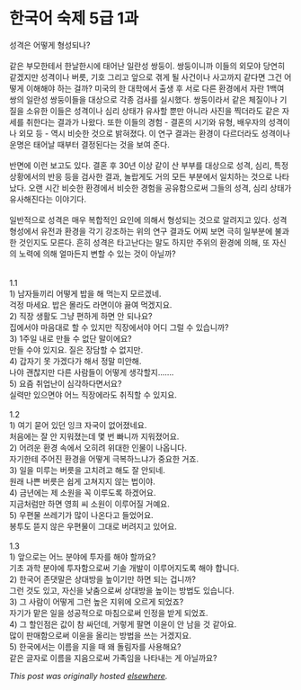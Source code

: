 # 한국어 숙제 5급 1과

<p>성격은 어떻게 형성되나?<br><br>    같은 부모한테서 한날한시에 태어난 일란성 쌍둥이.  쌍둥이니까 이들의 외모야 당연히 같겠지만 성격이나 버릇, 기호 그리고 앞으로 겪게 될 사건이나 사고까지 같다면 그건 어떻게 이해해야 하는 걸까?  미국의 한 대학에서 출생 후 서로 다른 환경에서 자란 1백여 쌍의 일란성 쌍둥이들을 대상으로 각종 검사를 실시했다.  쌍둥이라서 같은 체질이나 기질을 소유한 이들은 성격이나 심리 상태가 유사할 뿐만 아니라 사진을 찍더라도 같은 자세를 취한다는 결과가 나왔다.  또한 이들의 경험 - 결혼의 시기와 유형, 배우자의 성격이나 외모 등 - 역시 비슷한 것으로 밝혀졌다.  이 연구 결과는 환경이 다르더라도 성격이나 운명은 태어날 때부터 결정된다는 것을 보여 준다.<br><br>    반면에 이런 보고도 있다.  결혼 후 30년 이상 같이 산 부부를 대상으로 성격, 심리, 특정 상황에서의 반응 등을 검사한 결과, 놀랍게도 거의 모든 부분에서 일치하는 것으로 나타났다.  오랜 시간 비슷한 환경에서 비슷한 경험을 공유함으로써 그들의 성격, 심리 상태가 유사해진다는 이야기다.<br><br>    일반적으로 성격은 매우 복합적인 요인에 의해서 형성되는 것으로 알려지고 있다.  성격 형성에서 유전과 환경을 각기 강조하는 위의 연구 결과도 어찌 보면 극히 일부분에 불과한 것인지도 모른다.  흔히 성격은 타고난다는 말도 하지만 주위의 환경에 의해, 또 자신의 노력에 의해 얼마든지 변할 수 있는 것이 아닐까?<br><br><br>1.1<br>1) 남자들끼리 어떻게 밥을 해 먹는지 모르겠네.<br>걱정 마세요.  밥은 몰라도 라면이야 끓여 먹겠지요.<br>2) 직장 생활도 그냥 편하게 하면 안 되나요?<br>집에서야 마음대로 할 수 있지만 직장에서야 어디 그럴 수 있습니까?<br>3) 1주일 내로 만들 수 없단 말이에요?<br>만들 수야 있지요.  질은 장담할 수 없지만.<br>4) 갑자기 못 가겠다가 해서 정말 미안해.<br>나야 괜찮지만 다른 사람들이 어떻게 생각할지.......<br>5) 요즘 취업난이 심각하다면서요?<br>실력만 있으면야 어느 직장에라도 취직할 수 있지요.<br><br>1.2<br>1) 여기 묻어 있던 잉크 자국이 없어졌네요.<br>처음에는 잘 안 지워졌는데 몇 번 빠니까 지워졌어요.<br>2) 어려운 환경 속에서 오히려 위대한 인물이 나옵니다.<br>자기한테 주어진 환경을 어떻게 극복하느냐가 중요한 거죠.<br>3) 일을 미루는 버릇을 고치려고 해도 잘 안되네.<br>원래 나쁜 버릇은 쉽게 고쳐지지 않는 법이야.<br>4) 금년에는 제 소원을 꼭 이루도록 하겠어요.<br>지금처럼만 하면 영희 씨 소원이 이루어질 거예요.<br>5) 우편물 쓰레기가 많이 나온다고 들었어요.<br>봉투도 뜯지 않은 우편물이 그대로 버려지고 있어요.<br><br>1.3<br>1) 앞으로는 어느 분야에 투자를 해야 할까요?<br>기초 과학 분야에 투자함으로써 기솔 개발이 이루어지도록 해야 합니다.<br>2) 한국어 존댓말은 상대방을 높이기만 하면 되는 겁니까?<br>그런 것도 있고, 자신을 낮춤으로써 상대방을 높이는 방법도 있습니다.<br>3) 그 사람이 어떻게 그런 높은 지위에 오르게 되었죠?<br>자기가 맡은 일을 성공적으로 마침으로써 인정을 받게 되었죠.<br>4) 그 할인점은 값이 참 싸던데, 거렇게 팔면 이윤이 안 남을 것 같아요.<br>많이 판매함으로써 이윤을 올리는 방법을 쓰는 거겠지요.<br>5) 한국에서는 이름을 지을 때 왜 돌림자를 사용해요?<br>같은 글자로 이름을 지음으로써 가족임을 나타내는 게 아닐까요?</p>


*This post was originally hosted [elsewhere](http://planspace.blogspot.com/2009/08/5-1.html).*
